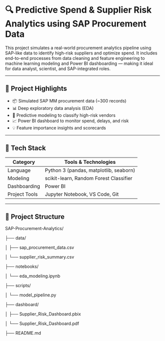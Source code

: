 # 🔍 Predictive Spend & Supplier Risk Analytics using SAP Procurement Data

This project simulates a real-world procurement analytics pipeline using SAP-like data to identify high-risk suppliers and optimize spend. It includes end-to-end processes from data cleaning and feature engineering to machine learning modeling and Power BI dashboarding — making it ideal for data analyst, scientist, and SAP-integrated roles.

---

## 🚀 Project Highlights

- 📦 Simulated SAP MM procurement data (~300 records)
- 📊 Deep exploratory data analysis (EDA)
- 🤖 Predictive modeling to classify high-risk vendors
- 📈 Power BI dashboard to monitor spend, delays, and risk
- 💡 Feature importance insights and scorecards

---

## 🧰 Tech Stack

| Category       | Tools & Technologies                        |
|----------------|---------------------------------------------|
| Language       | Python 3 (pandas, matplotlib, seaborn)      |
| Modeling       | scikit-learn, Random Forest Classifier      |
| Dashboarding   | Power BI                                    |
| Project Tools  | Jupyter Notebook, VS Code, Git              |

---

## 📁 Project Structure

SAP-Procurement-Analytics/

├── data/

│ ├── sap_procurement_data.csv

│ └── supplier_risk_summary.csv

├── notebooks/

│ └── eda_modeling.ipynb

├── scripts/

│ └── model_pipeline.py

├── dashboard/

│ ├── Supplier_Risk_Dashboard.pbix

│ └── Supplier_Risk_Dashboard.pdf

├── README.md
